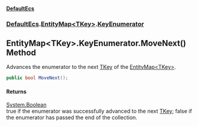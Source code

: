 #### [DefaultEcs](index.md 'index')
### [DefaultEcs](index.md#DefaultEcs 'DefaultEcs').[EntityMap&lt;TKey&gt;](EntityMap_TKey_.md 'DefaultEcs.EntityMap&lt;TKey&gt;').[KeyEnumerator](EntityMap_TKey__KeyEnumerator.md 'DefaultEcs.EntityMap&lt;TKey&gt;.KeyEnumerator')
## EntityMap&lt;TKey&gt;.KeyEnumerator.MoveNext() Method
Advances the enumerator to the next [TKey](EntityMap_TKey__KeyEnumerator.md#DefaultEcs_EntityMap_TKey__KeyEnumerator_TKey 'DefaultEcs.EntityMap&lt;TKey&gt;.KeyEnumerator.TKey') of the [EntityMap&lt;TKey&gt;](EntityMap_TKey_.md 'DefaultEcs.EntityMap&lt;TKey&gt;').
```csharp
public bool MoveNext();
```
#### Returns
[System.Boolean](https://docs.microsoft.com/en-us/dotnet/api/System.Boolean 'System.Boolean')  
true if the enumerator was successfully advanced to the next [TKey](EntityMap_TKey__KeyEnumerator.md#DefaultEcs_EntityMap_TKey__KeyEnumerator_TKey 'DefaultEcs.EntityMap&lt;TKey&gt;.KeyEnumerator.TKey'); false if the enumerator has passed the end of the collection.
